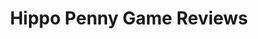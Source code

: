 ---
title: Hippo Penny Game Reviews
layout: scoredetail
permalink: /meta-score/neon-white
header:
  teaser: /assets/images/neon-white.jpg
  video:
    id: 5wNuHLN-SYA
    provider: youtube
---